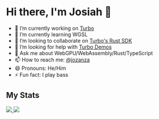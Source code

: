 # Hi there, I'm Josiah 👋

- 🔭 I’m currently working on [Turbo](https://turbo.computer)
- 🌱 I’m currently learning WGSL
- 👯 I’m looking to collaborate on [Turbo's Rust SDK](https://github.com/super-turbo-society/turbo-genesis-sdk)
- 🤔 I’m looking for help with [Turbo Demos](https://github.com/super-turbo-society/turbo-demos)
- 💬 Ask me about WebGPU/WebAssembly/Rust/TypeScript
- 📫 How to reach me: [@jozanza](https://x.com/jozanza)
- 😄 Pronouns: He/Him
- ⚡ Fun fact: I play bass

## My Stats
  
<a href="https://github.com/jozanza/github-readme-stats">
  <img src="https://github-readme-stats.vercel.app/api?username=jozanza&show_icons=true&theme=midnight-purple&line_height=24&hide=stars&bg_color=0d1117" />
</a>
<a href="https://github.com/jozanza">
  <img src="https://github-profile-trophy.vercel.app/?username=jozanza&theme=dracula&margin-w=15&margin-h=15&no-frame=true&column=6" />
</a>

<!--
**jozanza/jozanza** is a ✨ _special_ ✨ repository because its `README.md` (this file) appears on your GitHub profile.

Here are some ideas to get you started:

- 🔭 I’m currently working on ...
- 🌱 I’m currently learning ...
- 👯 I’m looking to collaborate on ...
- 🤔 I’m looking for help with ...
- 💬 Ask me about ...
- 📫 How to reach me: ...
- 😄 Pronouns: ...
- ⚡ Fun fact: ...
-->
